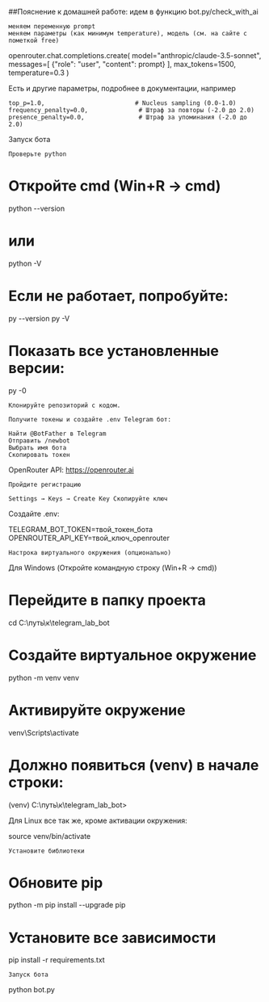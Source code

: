 ##Пояснение к домашней работе: идем в функцию bot.py/check_with_ai

    меняем переменную prompt
    меняем параметры (как минимум temperature), модель (см. на сайте c пометкой free)

openrouter.chat.completions.create(
            model="anthropic/claude-3.5-sonnet",
            messages=[
                {"role": "user", "content": prompt}
            ],
            max_tokens=1500,
            temperature=0.3
        )

Есть и другие параметры, подробнее в документации, например

    top_p=1.0,                         # Nucleus sampling (0.0-1.0)
    frequency_penalty=0.0,              # Штраф за повторы (-2.0 до 2.0)
    presence_penalty=0.0,               # Штраф за упоминания (-2.0 до 2.0)

Запуск бота

    Проверьте python

# Откройте cmd (Win+R → cmd)
python --version
# или
python -V

# Если не работает, попробуйте:
py --version
py -V

# Показать все установленные версии:
py -0

    Клонируйте репозиторий с кодом.

    Получите токены и создайте .env Telegram бот:

    Найти @BotFather в Telegram
    Отправить /newbot
    Выбрать имя бота
    Скопировать токен

OpenRouter API: https://openrouter.ai

    Пройдите регистрацию

    Settings → Keys → Create Key Скопируйте ключ

Создайте .env:

TELEGRAM_BOT_TOKEN=твой_токен_бота
OPENROUTER_API_KEY=твой_ключ_openrouter

    Настрока виртуального окружения (опционально)

Для Windows (Откройте командную строку (Win+R → cmd))

# Перейдите в папку проекта
cd C:\путь\к\telegram_lab_bot

# Создайте виртуальное окружение
python -m venv venv

# Активируйте окружение
venv\Scripts\activate

# Должно появиться (venv) в начале строки:
(venv) C:\путь\к\telegram_lab_bot>

Для Linux все так же, кроме активации окружения:

source venv/bin/activate

    Установите библиотеки

# Обновите pip
python -m pip install --upgrade pip

# Установите все зависимости
pip install -r requirements.txt

    Запуск бота

python bot.py
